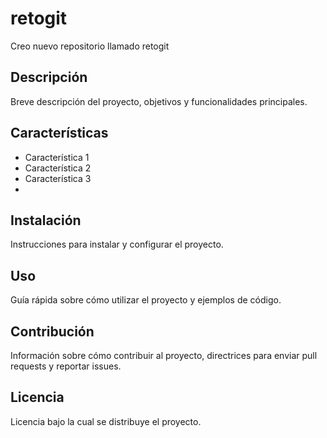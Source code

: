 # retogit
Creo nuevo repositorio llamado retogit

## Descripción
Breve descripción del proyecto, objetivos y funcionalidades principales.

## Características
- Característica 1
- Característica 2
- Característica 3
- 
## Instalación
Instrucciones para instalar y configurar el proyecto.

## Uso
Guía rápida sobre cómo utilizar el proyecto y ejemplos de código.

## Contribución
Información sobre cómo contribuir al proyecto, directrices para enviar pull requests y reportar issues.

## Licencia
Licencia bajo la cual se distribuye el proyecto.

